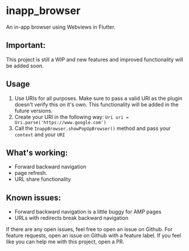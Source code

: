 # inapp_browser

An in-app browser using Webviews in Flutter.

## Important:
This project is still a WIP and new features and improved functionality will be added soon.

## Usage
1. Use URIs for all purposes. Make sure to pass a valid URI as the plugin doesn't verify this on it's own. This functionality will be added in the future versions.
2. Create your URI in the following way: ```Uri uri = Uri.parse('https://www.google.com')```
3. Call the ```InappBrowser.showPopUpBrowser()``` method and pass your ```context``` and your ```URI```

## What's working:
- Forward backward navigation
- page refresh.
- URL share functionality

## Known issues:
- Forward backward navigation is a little buggy for AMP pages
- URLs with redirects break backward navigation

If there are any open issues, feel free to open an issue on Github.
For feature requests, open an issue on Github with a feature label.
If you feel like you can help me with this project, open a PR.